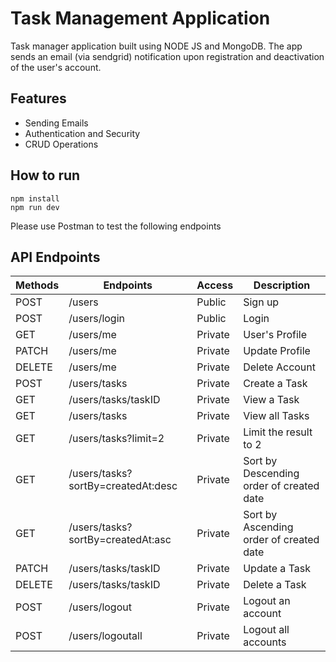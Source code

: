 # Task Management Application

Task manager application built using NODE JS and MongoDB. The app sends an email (via sendgrid) notification upon registration and deactivation of the user's account.

## Features

- Sending Emails
- Authentication and Security
- CRUD Operations

## How to run

```
npm install
npm run dev
```
Please use Postman to test the following endpoints

## API Endpoints

| Methods | Endpoints                          | Access  | Description                              |
| ------- | ---------------------------------- | ------- | ---------------------------------------- |
| POST    | /users                             | Public  | Sign up                                  |
| POST    | /users/login                       | Public  | Login                                    |
| GET     | /users/me                          | Private | User's Profile                           |
| PATCH   | /users/me                          | Private | Update Profile                           |
| DELETE  | /users/me                          | Private | Delete Account                           |
| POST    | /users/tasks                       | Private | Create a Task                            |
| GET     | /users/tasks/taskID                | Private | View a Task                              |
| GET     | /users/tasks                       | Private | View all Tasks                           |
| GET     | /users/tasks?limit=2               | Private | Limit the result to 2                    |
| GET     | /users/tasks?sortBy=createdAt:desc | Private | Sort by Descending order of created date |
| GET     | /users/tasks?sortBy=createdAt:asc  | Private | Sort by Ascending order of created date  |
| PATCH   | /users/tasks/taskID                | Private | Update a Task                            |
| DELETE  | /users/tasks/taskID                | Private | Delete a Task                            |
| POST    | /users/logout                      | Private | Logout an account                        |
| POST    | /users/logoutall                   | Private | Logout all accounts                      |

